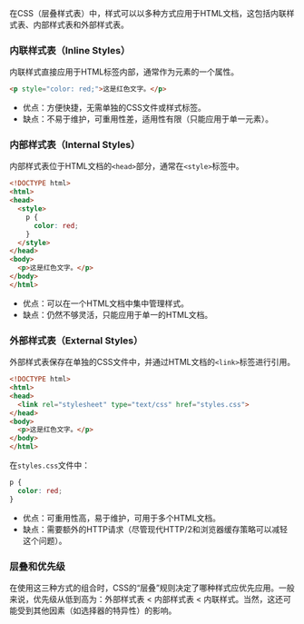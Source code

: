 在CSS（层叠样式表）中，样式可以以多种方式应用于HTML文档，这包括内联样式表、内部样式表和外部样式表。

### 内联样式表（Inline Styles）

内联样式直接应用于HTML标签内部，通常作为元素的一个属性。

```html
<p style="color: red;">这是红色文字。</p>
```

- 优点：方便快捷，无需单独的CSS文件或样式标签。
- 缺点：不易于维护，可重用性差，适用性有限（只能应用于单一元素）。

### 内部样式表（Internal Styles）

内部样式表位于HTML文档的`<head>`部分，通常在`<style>`标签中。

```html
<!DOCTYPE html>
<html>
<head>
  <style>
    p {
      color: red;
    }
  </style>
</head>
<body>
  <p>这是红色文字。</p>
</body>
</html>
```

- 优点：可以在一个HTML文档中集中管理样式。
- 缺点：仍然不够灵活，只能应用于单一的HTML文档。

### 外部样式表（External Styles）

外部样式表保存在单独的CSS文件中，并通过HTML文档的`<link>`标签进行引用。

```html
<!DOCTYPE html>
<html>
<head>
  <link rel="stylesheet" type="text/css" href="styles.css">
</head>
<body>
  <p>这是红色文字。</p>
</body>
</html>
```

在`styles.css`文件中：

```css
p {
  color: red;
}
```

- 优点：可重用性高，易于维护，可用于多个HTML文档。
- 缺点：需要额外的HTTP请求（尽管现代HTTP/2和浏览器缓存策略可以减轻这个问题）。

### 层叠和优先级

在使用这三种方式的组合时，CSS的“层叠”规则决定了哪种样式应优先应用。一般来说，优先级从低到高为：外部样式表 < 内部样式表 < 内联样式。当然，这还可能受到其他因素（如选择器的特异性）的影响。